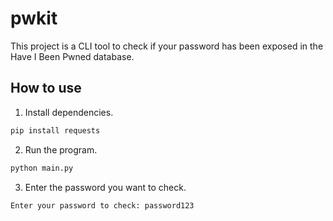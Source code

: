 # pwkit

This project is a CLI tool to check if your password has been exposed in the Have I Been Pwned database.

## How to use

1. Install dependencies.

```bash
pip install requests
```

2. Run the program.

```bash
python main.py
```

3. Enter the password you want to check.

```bash
Enter your password to check: password123
```